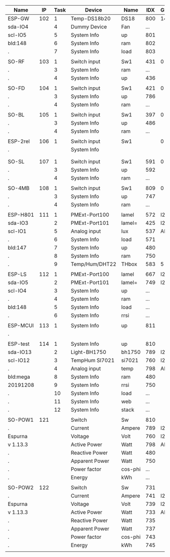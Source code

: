 Name    |IP |Task|  Device   |Name    |IDX |GPIO|	Mac Number
--------|---|----|-----------|--------|----|----|------
ESP-GW  |102|1 |Temp-DS18b20  |DS18 	|800 |14  |5C:CF:7F:41:32:AD
sda-IO4 |   |4 |Dummy Device  |Fan  	|... |    |5C:CF:7F:41:32:AD
scl-IO5 |   |5 |System Info   |up     |801 |
bld:148 |   |6 |System Info 	|ram  	|802 |
.  	    |   |7 |System Info   |load   |803 |	  |
|||||||
SO-RF   |103|1 |Switch input  |Sw1  	|431 |0   |5C:CF:7F:0C:D7:CA
.  		  |   |3 |System Info 	|ram  	|... |    |5C:CF:7F:0C:D7:CA
.  	    |   |4 |System Info   |up     |436 |	  |
|||||||
SO-FD   |104|1 |Switch input  |Sw1    |421 |0   |5C:CF:7F:81:47:8B
.       |   |3 |System Info   |up     |786 |    |5C:CF:7F:81:47:8B
.  		  |   |4 |System Info 	|ram  	|... |
|||||||
SO-BL   |105|1 |Switch input  |Sw1    |397 |0   |5C:CF:7F:81:4B:C4
.       |   |3 |System Info   |up     |486 |    |5C:CF:7F:81:4B:C4
.  		  |   |4 |System Info 	|ram  	|... |	
|||||||
ESP-2rel|106|1 |Switch input  |Sw1    |    |0   |60:01:94:0E:60:61
.  		  |   |  |System Info 	|     	|    |	  |60:01:94:0E:60:61
|||||||
|||||||
SO-SL   |107|1 |Switch input  |Sw1    |591 |0   |5C:CF:7F:0C:B1:C0
.  	    |   |3 |System Info   |up     |592 |	  |5C:CF:7F:0C:B1:C0
.  	    |   |4 |System Info   |ram    |... |	  |
|||||||
SO-4MB  |108|1 |Switch input  |Sw1    |809 |0   |5C:CF:7F:0C:B4:4C
.  	    |   |3 |System Info   |up     |747 |	  |5C:CF:7F:0C:B4:4C
.  	    |   |4 |System Info   |ram    |... |	  |
|||||||
ESP-H801|111|1 |PMExt-Port100 |lamel  |572 |I2C |5C:CF:7F:16:DC:70
sda-IO3 |   |2 |PMExt-Port101 |lamel= |425 |I2C |5C:CF:7F:16:DC:70
scl-IO1 |   |5 |Analog input  |lux    |537 |ADC |
.  		  |   |6 |System Info   |load 	|571 |
bld:147 |   |7 |System Info   |up     |480 |	  |
.  	    |   |8 |System Info   |ram    |750 |	  |
.  	    |   |9 |Temp/Hum/DHT22|THbox  |583 |5   |
|||||||
ESP-LS  |112|1 |PMExt-Port100 |lamel  |667 |I2C |CC:50:E3:4B:CC:8A
sda-IO5 |   |2 |PMExt-Port101 |lamel= |749 |I2C |CC:50:E3:4B:CC:8A
scl-IO4 |   |3 |System Info   |up     |... |    |
.  		  |   |4 |System Info 	|ram  	|... |    |
bld:148 |   |5 |System Info   |load   |... |	  |
.  	    |   |6 |System Info   |rrsi   |... |	  |
|||||||
ESP-MCUl|113|1 |System Info   |up     |811 |    |5C:CF:7F:13:8C:E4
.  		  |   |  |            	|     	|    |	  |5C:CF:7F:13:8C:E4
|||||||
ESP-test|114|1 |System Info   |up     |810 |    |5C:CF:7F:19:68:B7
sda-IO13|   |2 |Light-BH1750  |bh1750 |789 |I2C |5C:CF:7F:19:68:B7
scl-IO12|   |3 |TempHum SI7021|si7021 |760 |I2C |
.  		  |   |4 |Analog input	|temp   |798 |ADC |
bld:mega|   |8 |System Info   |ram    |480 |	  |
20191208|   |9 |System Info   |rrsi   |750 |	  |
.  	    |   |10|System Info   |load   |... |    |
.  	    |   |11|System Info   |web    |... |    |
.  	    |   |12|System Info   |stack  |... |    |
|||||||
SO-POW1 |121|  |Switch        |Sw     |810 |    |5C:CF:7F:92:CC:05
.       |   |  |Current       |Ampere |789 |I2C |5C:CF:7F:92:CC:05
Espurna |   |  |Voltage       |Volt   |760 |I2C |
v 1.13.3|   |  |Active Power	|Watt   |798 |ADC |
.       |   |  |Reactive Power|Watt   |480 |	  |
.       |   |  |Apparent Power|Watt   |750 |	  |
.  	    |   |  |Power factor  |cos-phi|... |    |
.  	    |   |  |Energy        |kWh    |... |    |
|||||||
SO-POW2 |122|  |Switch        |Sw     |731 |    |5C:CF:7F:92:DC:B7
.       |   |  |Current       |Ampere |741 |I2C |5C:CF:7F:92:DC:B7
Espurna |   |  |Voltage       |Volt   |739 |I2C |
v 1.13.3|   |  |Active Power	|Watt   |733 |ADC |
.       |   |  |Reactive Power|Watt   |735 |	  |
.       |   |  |Apparent Power|Watt   |737 |	  |
.  	    |   |  |Power factor  |cos-phi|743 |    |
.  	    |   |  |Energy        |kWh    |745 |    |
|||||||
